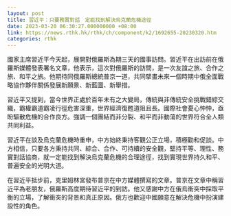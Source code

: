 ```yaml
---
layout: post
title: 習近平：只要務實對話　定能找到解決烏克蘭危機途徑
date: 2023-03-20 06:30:27.000000000 +08:00
link: https://news.rthk.hk/rthk/ch/component/k2/1692655-20230320.htm
categories: rthk
---
```


國家主席習近平今天起，展開對俄羅斯為期三天的國事訪問。習近平在出訪前在俄羅斯媒體發表署名文章，他表示，這次對俄羅斯的訪問，是一次友誼之旅、合作之旅、和平之旅。他期待同俄羅斯總統普京一道，共同擘畫未來一個時期中俄全面戰略協作夥伴關係發展新願景、新藍圖、新舉措。

習近平又提到，當今世界正處於百年未有之大變局，傳統與非傳統安全挑戰錯綜交織，霸權霸道霸凌行徑危害深重，世界經濟復甦道阻且長。國際社會憂心忡忡，亟盼驅散危機的合作良方。強調一個團結而非分裂、和平而非動蕩的世界符合全人類共同利益。

習近平在談及烏克蘭危機時重申，中方始終秉持客觀公正立場，積極勸和促談。中方相信，只要各方秉持共同、綜合、合作、可持續的安全觀，堅持平等、理性、務實對話協商，就一定能找到解決烏克蘭危機的合理途徑，找到實現世界持久和平、普遍安全的光明大道。

在習近平抵步前，克里姆林宮發布普京在中方媒體撰寫的文章。普京在文章中稱習近平為老朋友，俄羅斯高度期待習近平的到訪。他又感謝中方在俄烏衝突中採取平衡的立場，了解衝突的背景和真正原因。俄方也歡迎中國願意在解決危機中扮演建設性的角色。
